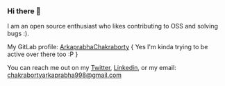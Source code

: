 ### Hi there 👋

I am an open source enthusiast who likes contributing to OSS and solving bugs :). 

My GitLab profile: [ArkaprabhaChakraborty](https://gitlab.com/ArkaprabhaChakraborty) { Yes I'm kinda trying to be active over there too :P }

You can reach me out on my [Twitter](https://twitter.com/FValkyrie_17), [Linkedin](https://www.linkedin.com/in/arkaprabhachakraborty/), or my email: chakrabortyarkaprabha998@gmail.com 
